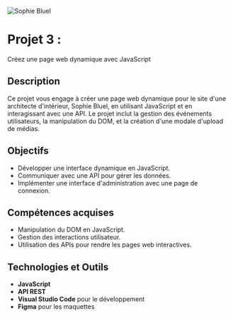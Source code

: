 ![Sophie Bluel](./FrontEnd/assets/images/sophie-bluel.png)

# Projet 3 : 
Créez une page web dynamique avec JavaScript

## Description
Ce projet vous engage à créer une page web dynamique pour le site d'une architecte d'intérieur, Sophie Bluel, en utilisant JavaScript et en interagissant avec une API. Le projet inclut la gestion des événements utilisateurs, la manipulation du DOM, et la création d'une modale d'upload de médias.

## Objectifs
- Développer une interface dynamique en JavaScript.
- Communiquer avec une API pour gérer les données.
- Implémenter une interface d'administration avec une page de connexion.

## Compétences acquises
- Manipulation du DOM en JavaScript.
- Gestion des interactions utilisateur.
- Utilisation des APIs pour rendre les pages web interactives.

## Technologies et Outils
- **JavaScript**
- **API REST**
- **Visual Studio Code** pour le développement
- **Figma** pour les maquettes
